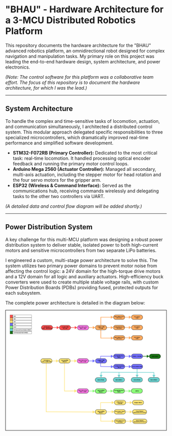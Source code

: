 # "BHAU" - Hardware Architecture for a 3-MCU Distributed Robotics Platform

This repository documents the hardware architecture for the "BHAU" advanced robotics platform, an omnidirectional robot designed for complex navigation and manipulation tasks. My primary role on this project was leading the end-to-end hardware design, system architecture, and power electronics.

*(Note: The control software for this platform was a collaborative team effort. The focus of this repository is to document the hardware architecture, for which I was the lead.)*

---

## System Architecture

To handle the complex and time-sensitive tasks of locomotion, actuation, and communication simultaneously, I architected a distributed control system. This modular approach delegated specific responsibilities to three specialized microcontrollers, which dramatically improved real-time performance and simplified software development.

*   **STM32-F072RB (Primary Controller):** Dedicated to the most critical task: real-time locomotion. It handled processing optical encoder feedback and running the primary motor control loops.
*   **Arduino Mega 2560 (Actuator Controller):** Managed all secondary, multi-axis actuation, including the stepper motor for head rotation and the four servo motors for the gripper arm.
*   **ESP32 (Wireless & Command Interface):** Served as the communications hub, receiving commands wirelessly and delegating tasks to the other two controllers via UART.

*(A detailed data and control flow diagram will be added shortly.)*

---

## Power Distribution System

A key challenge for this multi-MCU platform was designing a robust power distribution system to deliver stable, isolated power to both high-current motors and sensitive microcontrollers from two separate LiPo batteries.

I engineered a custom, multi-stage power architecture to solve this. The system utilizes two primary power domains to prevent motor noise from affecting the control logic: a 24V domain for the high-torque drive motors and a 12V domain for all logic and auxiliary actuators. High-efficiency buck converters were used to create multiple stable voltage rails, with custom Power Distribution Boards (PDBs) providing fused, protected outputs for each subsystem.

The complete power architecture is detailed in the diagram below:

![BHAU Power Distribution Architecture](BHAU_Power_System_Architecture.png)
